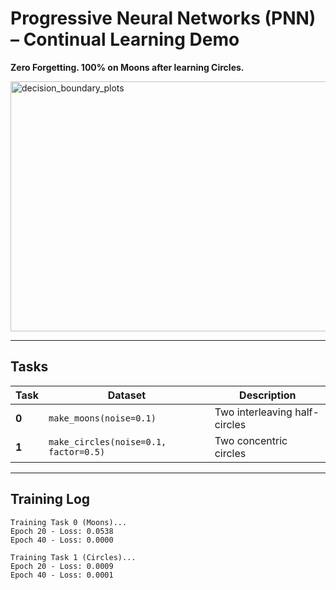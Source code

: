 # Progressive Neural Networks (PNN) – Continual Learning Demo

**Zero Forgetting. 100% on Moons after learning Circles.**

<img width="1000" height="400" alt="decision_boundary_plots" src="https://github.com/user-attachments/assets/ab7df5e9-befe-4f55-8eee-868da9ad00bb" />



---

## Tasks

| Task | Dataset | Description |
|------|--------|-------------|
| **0** | `make_moons(noise=0.1)` | Two interleaving half-circles |
| **1** | `make_circles(noise=0.1, factor=0.5)` | Two concentric circles |

---

## Training Log 

```text
Training Task 0 (Moons)...
Epoch 20 - Loss: 0.0538
Epoch 40 - Loss: 0.0000

Training Task 1 (Circles)...
Epoch 20 - Loss: 0.0009
Epoch 40 - Loss: 0.0001
